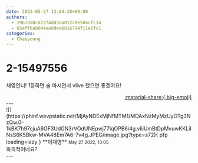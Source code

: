 ```yaml
---
date: 2022-05-27 13:04:28+09:00
authors:
  - 19b7dd8cd22f4dd3aa012c0e50acfc3a
  - 65eff6ab044ae8dea6816794f11a6fc1
categories:
  - Chaeyoung
---
```


# 2-15497556

<div class="post-container" markdown="1">
<div class="content-container md-sidebar__scrollwrap" markdown="1">

채영언니! 1등하면 술 마시면서 vlive 했으면 좋겠어요!

</div>
</div>

<div style="text-align: right;" markdown="1">
<a href="https://weverse.io/fromis9/fanpost/2-15497556" style="text-align: right;">:material-share:{.big-emoji}</a>
</div>
---

<div class="comments-container md-sidebar__scrollwrap" markdown="1">
<div class="comment" markdown="1">
<div class='id-container' markdown="1">
![](https://phinf.wevpstatic.net/MjAyNDExMjNfMTM1/MDAxNzMyMzUyOTg3NzQw.0-1kBK7h97cjuA6OF3UdGN3rVOdUNEpwj77IqOPB6i4g.vliiUmBtDpMvuwKKLiINsS6K5Bkw-MVA48Em7A6-7v4g.JPEG/image.jpg?type=s72){ pfp loading=lazy }
**<span class="artist">이채영</span>** <small>May 27 2022, 13:05</small><br>
</div>
<div class='comment-body' markdown="1">
파격적이네요?
</div>
</div>
</div>
---
